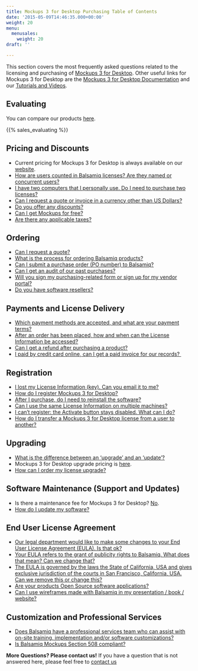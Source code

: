 ```yaml
---
title: Mockups 3 for Desktop Purchasing Table of Contents
date: '2015-05-09T14:46:35.000+00:00'
weight: 20
menu:
  menusales:
    weight: 20
draft: ''

---
```


This section covers the most frequently asked questions related to the licensing and purchasing of [Mockups 3 for Desktop](https://balsamiq.com/products/mockups/). Other useful links for Mockups 3 for Desktop are the [Mockups 3 for Desktop Documentation](https://docs.balsamiq.com/desktop/) and our [Tutorials and Videos](/tutorials/).

## Evaluating

You can compare our products <a href="https://balsamiq.com/products/compare/">here</a>.

{{% sales_evaluating %}}

## Pricing and Discounts

*   Current pricing for Mockups 3 for Desktop is always available on our [website](https://balsamiq.com/buy).
*   [How are users counted in Balsamiq licenses? Are they named or concurrent users?](/sales/userscounted/)
*   [I have two computers that I personally use. Do I need to purchase two licenses?](/sales/multiplecomputers/)
*   [Can I request a quote or invoice in a currency other than US Dollars?](/sales/currency/)
*   [Do you offer any discounts?](/sales/discounts/)
*   [Can I get Mockups for free?](https://balsamiq.com/free)
*   [Are there any applicable taxes?](/sales/taxes/)

## Ordering

*   [Can I request a quote?](/sales/quote/)
*   [What is the process for ordering Balsamiq products?](/sales/ordering/#licenses)
*   [Can I submit a purchase order (PO number) to Balsamiq?](/sales/purchaseorders/)
*   [Can I get an audit of our past purchases?](/sales/audit/)
*   [Will you sign my purchasing-related form or sign up for my vendor portal?](/sales/forms/)
*   [Do you have software resellers?](/sales/resellers/)

## Payments and License Delivery

*   [Which payment methods are accepted, and what are your payment terms?](/sales/paymentmethods/#licenses)
*   [After an order has been placed, how and when can the License Information be accessed?](/sales/licensedelivery/)
*   [Can I get a refund after purchasing a product?](/sales/refunds/)
*   [I paid by credit card online, can I get a paid invoice for our records? ](https://balsamiq.com/buy/invoice/)

## Registration

*   [I lost my License Information (key). Can you email it to me?](/sales/lostlicense/)
*   [How do I register Mockups 3 for Desktop?](/installation/register/)
*   [After I purchase, do I need to reinstall the software?](/sales/reinstall/)
*   [Can I use the same License Information on multiple machines?](/sales/multiplecomputers/)
*   [I can’t register: the Activate button stays disabled. What can I do?](/sales/cantregister/)
*   [How do I transfer a Mockups 3 for Desktop license from a user to another?](/sales/licensetransfer/)

## Upgrading

*   [What is the difference between an ‘upgrade’ and an ‘update’?](/sales/upgrades/)
*   Mockups 3 for Desktop upgrade pricing is [here](https://balsamiq.com/buy/#du).
*   [How can I order my license upgrade?](/sales/upgrades/#how-can-i-order-an-upgrade)

## Software Maintenance (Support and Updates)

*   Is there a maintenance fee for Mockups 3 for Desktop? [No](/sales/maintenance/#when-does-my-maintenance-start-and-end).
*   [How do I update my software?](/installation/update/)

## End User License Agreement

*   [Our legal department would like to make some changes to your End User License Agreement (EULA). Is that ok?](/sales/customeula/)
*   [Your EULA refers to the grant of publicity rights to Balsamiq. What does that mean? Can we change that?](/sales/publicityrights/)
*   [The EULA is governed by the laws the State of California, USA and gives exclusive jurisdiction of the courts in San Francisco, California, USA. Can we remove this or change this?](/sales/jurisdiction/)
*   [Are your products Open Source software applications?](/sales/opensource/)
*   [Can I use wireframes made with Balsamiq in my presentation / book / website?](/sales/ipownership/)

## Customization and Professional Services

*   [Does Balsamiq have a professional services team who can assist with on-site training, implementation and/or software customizations?](/sales/consulting/)
*   [Is Balsamiq Mockups Section 508 compliant?](/sales/508/)

​**More Questions? Please contact us!** If you have a question that is not answered here, please feel free to [contact us](mailto:sales@balsamiq.com?subject=I%20have%20a%20question%20about%20purchasing%20Mockups%20for%20Desktop)
